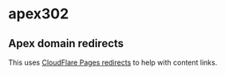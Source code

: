 # apex302

## Apex domain redirects

This uses [CloudFlare Pages redirects](https://developers.cloudflare.com/pages/platform/redirects) to help with content links.
